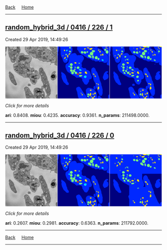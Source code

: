
[Back](..)&nbsp;&nbsp;&nbsp;&nbsp;&nbsp;[Home](https://leapmanlab.github.io/snapshots)

---

<div class="summary"><a href="1"><h2>random_hybrid_3d / 0416 / 226 / 1</h2></a><p>Created 29 Apr 2019, 14:49:26
</p><a href="1"><img src="1/media/summary.png" align="center"></a><p>
<i>Click for more details</i>
</p></div>

**ari**: 0.8408. **miou**: 0.4235. **accuracy**: 0.9361. **n_params**: 211498.0000. 

---

<div class="summary"><a href="0"><h2>random_hybrid_3d / 0416 / 226 / 0</h2></a><p>Created 29 Apr 2019, 14:49:26
</p><a href="0"><img src="0/media/summary.png" align="center"></a><p>
<i>Click for more details</i>
</p></div>

**ari**: 0.2607. **miou**: 0.2981. **accuracy**: 0.6363. **n_params**: 211792.0000. 

---

[Back](..)&nbsp;&nbsp;&nbsp;&nbsp;&nbsp;[Home](https://leapmanlab.github.io/snapshots)

---